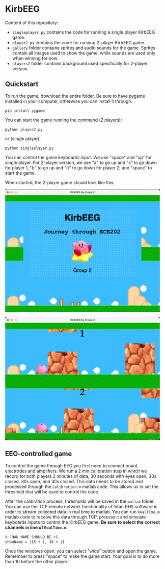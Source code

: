# KirbEEG

Content of this repository:
* `singleplayer.py` contains the code for running a single player KirbEEG game.
* `player2.py` contains the code for running 2-player KirbEEG game. 
* `gallery` folder contains sprites and audio sounds for the game. Sprites contain all images used to show the game, while sounds are used only when winning for now. 
* `players2` folder contains background used specifically for 2-player version.


## Quickstart

To run the game, download the entire folder. Be sure to have pygame installed in your computer, otherwise you can install it through:

```
pip install pygame
```

You can start the game running the command (2 players):

```
python player2.py
``` 

or (single player):

```
python singleplayer.py
```

You can control the game keyboards input. We use "space" and "up" for single player. For 2-player version, we use "a" to go up and "s" to go down for player 1, "b" to go up and "n" to go down for player 2, and "space" to start the game.

When started, the 2-player game should look like this:

<p align="center"><img src="./images/welcome.png" height="400"></p>

<p align="center"><img src="./images/2players.png" height="400"></p>

## EEG-controlled game

To control the game through EEG you first need to connect board, electrodes and amplifiers. We run a 2 min calibration step in which we record for both players 2 minutes of data, 30 seconds with eyes open, 30s closed, 30s open, and 30s closed. This data needs to be stored and processed through the `Calibration.m` matlab code. This allows us to set the threshold that will be used to control the code. 

After the calibration process, thresholds will be saved in the `matlab` folder. You can use the TCP remote network functionality of Intan RHX software in order to stream collected data in real time to matlab. You can run `RealTime.m` matlab code to receive this data through TCP, process it and simulate keyboards inputs to control the KirbEEG game. **Be sure to select the correct channels in line of `RealTime.m`**.

```
% CHAN NAME SHOULD BE +1
chanName = [15 + 1, 18 + 1]
```

Once the windows open, you can select "wide" button and open the game. Remember to press "space" to make the game start. Your goal is to do more than 10 before the other player!
